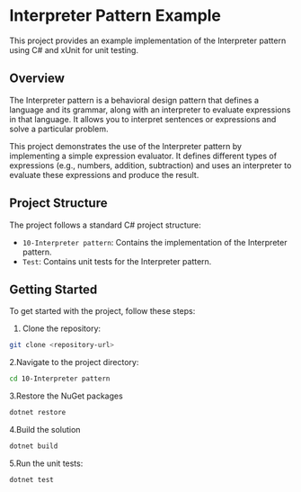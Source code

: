# Interpreter Pattern Example

This project provides an example implementation of the Interpreter pattern using C# and xUnit for unit testing.

## Overview

The Interpreter pattern is a behavioral design pattern that defines a language and its grammar, along with an interpreter to evaluate expressions in that language. It allows you to interpret sentences or expressions and solve a particular problem.

This project demonstrates the use of the Interpreter pattern by implementing a simple expression evaluator. It defines different types of expressions (e.g., numbers, addition, subtraction) and uses an interpreter to evaluate these expressions and produce the result.

## Project Structure

The project follows a standard C# project structure:

- `10-Interpreter pattern`: Contains the implementation of the Interpreter pattern.
- `Test`: Contains unit tests for the Interpreter pattern.

## Getting Started

To get started with the project, follow these steps:

1. Clone the repository:

 ```bash
 git clone <repository-url>
```
2.Navigate to the project directory:
``` bash
cd 10-Interpreter pattern
```

3.Restore the NuGet packages
  ```bash
  dotnet restore
```
4.Build the solution
  ```bash
  dotnet build
```
5.Run the unit tests:
  ```bash
  dotnet test 
 
